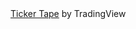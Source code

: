 <!-- TradingView Widget BEGIN -->
<div class="tradingview-widget-container">
  <div class="tradingview-widget-container__widget"></div>
  <div class="tradingview-widget-copyright"><a href="https://www.tradingview.com" rel="noopener" target="_blank"><span class="blue-text">Ticker Tape</span></a> by TradingView</div>
  <script type="text/javascript" src="https://s3.tradingview.com/external-embedding/embed-widget-ticker-tape.js" async>
  {
  "symbols": [
    {
      "proName": "FOREXCOM:SPXUSD",
      "title": "S&P 500"
    },
    {
      "proName": "FOREXCOM:NSXUSD",
      "title": "Nasdaq 100"
    },
    {
      "proName": "FX_IDC:EURUSD",
      "title": "EUR/USD"
    },
    {
      "proName": "BITSTAMP:BTCUSD",
      "title": "BTC/USD"
    },
    {
      "proName": "BITSTAMP:ETHUSD",
      "title": "ETH/USD"
    }
  ],
  "showSymbolLogo": true,
  "colorTheme": "dark",
  "isTransparent": true,
  "displayMode": "adaptive",
  "locale": "en"
}
  </script>
</div>
<!-- TradingView Widget END -->
